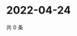# 2022-04-24

共 0 条

<!-- BEGIN WEIBO -->
<!-- 最后更新时间 Sun Apr 24 2022 06:12:33 GMT+0800 (China Standard Time) -->

<!-- END WEIBO -->
